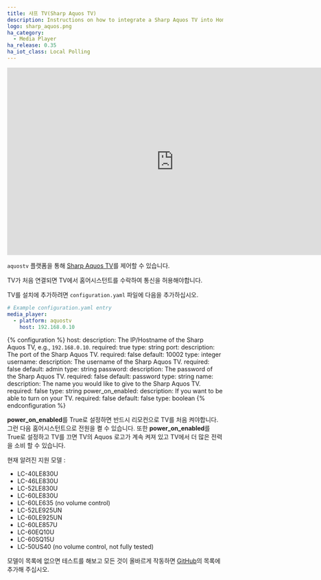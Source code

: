 ```yaml
---
title: 샤프 TV(Sharp Aquos TV)
description: Instructions on how to integrate a Sharp Aquos TV into Home Assistant.
logo: sharp_aquos.png
ha_category:
  - Media Player
ha_release: 0.35
ha_iot_class: Local Polling
---
```


<div class='videoWrapper'>
<iframe width="776" height="437" src="https://www.youtube.com/embed/-AksUMaXtUU" frameborder="0" allow="accelerometer; autoplay; encrypted-media; gyroscope; picture-in-picture" allowfullscreen></iframe>
</div>

`aquostv` 플랫폼을 통해 [Sharp Aquos TV](http://www.sharp-world.com/aquos/en/index.html)를 제어할 수 있습니다.

TV가 처음 연결되면 TV에서 홈어시스턴트를 수락하여 통신을 허용해야합니다.

TV를 설치에 추가하려면 `configuration.yaml` 파일에 다음을 추가하십시오.

```yaml
# Example configuration.yaml entry
media_player:
  - platform: aquostv
    host: 192.168.0.10
```

{% configuration %}
host:
  description: The IP/Hostname of the Sharp Aquos TV, e.g., `192.168.0.10`.
  required: true
  type: string
port:
  description: The port of the Sharp Aquos TV.
  required: false
  default: 10002
  type: integer
username:
  description: The username of the Sharp Aquos TV.
  required: false
  default: admin
  type: string
password:
  description: The password of the Sharp Aquos TV.
  required: false
  default: password
  type: string
name:
  description: The name you would like to give to the Sharp Aquos TV.
  required: false
  type: string
power_on_enabled:
  description: If you want to be able to turn on your TV.
  required: false
  default: false
  type: boolean
{% endconfiguration %}

<div class='note warning'>

**power_on_enabled**를 True로 설정하면 반드시 리모컨으로 TV를 처음 켜야합니다.
그런 다음 홈어시스턴트으로 전원을 켤 수 있습니다.
또한 **power_on_enabled**를 True로 설정하고 TV를 끄면 TV의 Aquos 로고가 계속 켜져 있고 TV에서 더 많은 전력을 소비 할 수 있습니다.

</div>

현재 알려진 지원 모델 :

- LC-40LE830U
- LC-46LE830U
- LC-52LE830U
- LC-60LE830U
- LC-60LE635 (no volume control)
- LC-52LE925UN
- LC-60LE925UN
- LC-60LE857U
- LC-60EQ10U
- LC-60SQ15U
- LC-50US40 (no volume control, not fully tested)

모델이 목록에 없으면 테스트를 해보고 모든 것이 올바르게 작동하면 [GitHub](https://github.com/home-assistant/home-assistant.io/blob/current/source/_integrations/aquostv.markdown)의 목록에 추가해 주십시오.